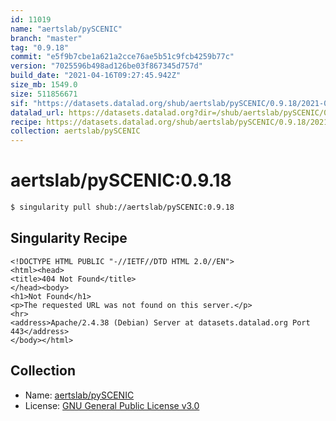```yaml
---
id: 11019
name: "aertslab/pySCENIC"
branch: "master"
tag: "0.9.18"
commit: "e5f9b7cbe1a621a2cce76ae5b51c9fcb4259b77c"
version: "7025596b498ad126be03f867345d757d"
build_date: "2021-04-16T09:27:45.942Z"
size_mb: 1549.0
size: 511856671
sif: "https://datasets.datalad.org/shub/aertslab/pySCENIC/0.9.18/2021-04-16-e5f9b7cb-7025596b/7025596b498ad126be03f867345d757d.sif"
datalad_url: https://datasets.datalad.org?dir=/shub/aertslab/pySCENIC/0.9.18/2021-04-16-e5f9b7cb-7025596b/
recipe: https://datasets.datalad.org/shub/aertslab/pySCENIC/0.9.18/2021-04-16-e5f9b7cb-7025596b/Singularity
collection: aertslab/pySCENIC
---
```


# aertslab/pySCENIC:0.9.18

```bash
$ singularity pull shub://aertslab/pySCENIC:0.9.18
```

## Singularity Recipe

```singularity
<!DOCTYPE HTML PUBLIC "-//IETF//DTD HTML 2.0//EN">
<html><head>
<title>404 Not Found</title>
</head><body>
<h1>Not Found</h1>
<p>The requested URL was not found on this server.</p>
<hr>
<address>Apache/2.4.38 (Debian) Server at datasets.datalad.org Port 443</address>
</body></html>
```

## Collection

 - Name: [aertslab/pySCENIC](https://github.com/aertslab/pySCENIC)
 - License: [GNU General Public License v3.0](https://api.github.com/licenses/gpl-3.0)

